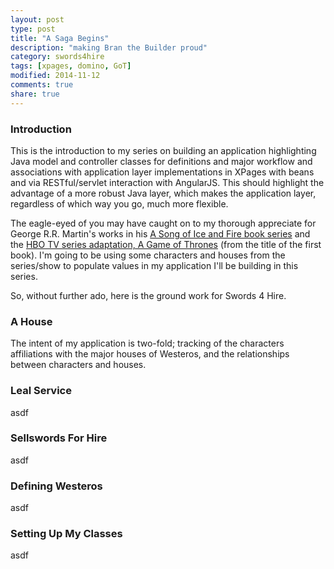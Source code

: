 ```yaml
---
layout: post
type: post
title: "A Saga Begins"
description: "making Bran the Builder proud"
category: swords4hire
tags: [xpages, domino, GoT]
modified: 2014-11-12
comments: true
share: true
---
```


### Introduction
This is the introduction to my series on building an application highlighting Java model and controller classes for definitions and major workflow and associations with application layer implementations in XPages with beans and via RESTful/servlet interaction with AngularJS. This should highlight the advantage of a more robust Java layer, which makes the application layer, regardless of which way you go, much more flexible.

The eagle-eyed of you may have caught on to my thorough appreciate for George R.R. Martin's works in his <a href="//www.georgerrmartin.com/book-category/?cat=song-of-ice-and-fire">A Song of Ice and Fire book series</a> and the <a href="//www.hbo.com/game-of-thrones">HBO TV series adaptation, A Game of Thrones</a> (from the title of the first book). I'm going to be using some characters and houses from the series/show to populate values in my application I'll be building in this series.

So, without further ado, here is the ground work for Swords 4 Hire.

### A House
The intent of my application is two-fold; tracking of the characters affiliations with the major houses of Westeros, and the relationships between characters and houses. 

### Leal Service
asdf

### Sellswords For Hire
asdf

### Defining Westeros
asdf

### Setting Up My Classes
asdf

